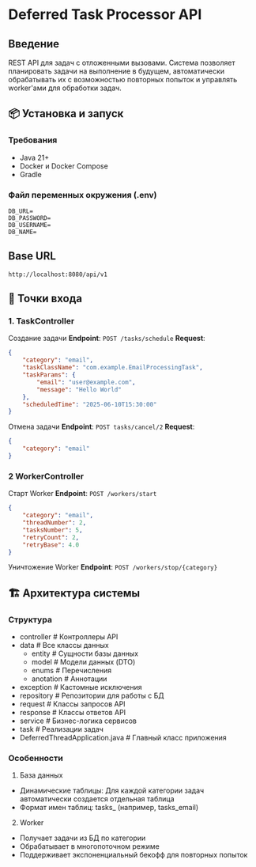 # Deferred Task Processor API

## Введение
REST API для задач с отложенными вызовами. Система позволяет планировать задачи на выполнение в будущем, автоматически обрабатывать их с возможностью повторных попыток и управлять worker'ами для обработки задач.

## 📦 Установка и запуск

### Требования
- Java 21+
- Docker и Docker Compose
- Gradle

### Файл переменных окружения (.env)
```
DB_URL=
DB_PASSWORD=
DB_USERNAME=
DB_NAME=
```

## Base URL
`http://localhost:8080/api/v1`

## 🚀 Точки входа

### 1. TaskController
Создание задачи
**Endpoint**: `POST /tasks/schedule`
**Request**:
```json
{
    "category": "email",
    "taskClassName": "com.example.EmailProcessingTask",
    "taskParams": {
        "email": "user@example.com",
        "message": "Hello World"
    },
    "scheduledTime": "2025-06-10T15:30:00"
}
```
Отмена задачи
**Endpoint**: `POST tasks/cancel/2`
**Request**:
```json
{
    "category": "email"
}
```
### 2 WorkerController
Старт Worker
**Endpoint**: `POST /workers/start`
```json
{
    "category": "email",
    "threadNumber": 2,
    "tasksNumber": 5,
    "retryCount": 2,
    "retryBase": 4.0
}
```
Уничтожение Worker
**Endpoint**: `POST /workers/stop/{category}`
## 🏗️ Архитектура системы
### Структура
- controller # Контроллеры API
- data # Все классы данных
    - entity # Сущности базы данных
    - model # Модели данных (DTO)
    - enums # Перечисления
    - anotation # Аннотации
- exception # Кастомные исключения
- repository # Репозитории для работы с БД
- request # Классы запросов API
- response # Классы ответов API
- service # Бизнес-логика сервисов
- task # Реализации задач
- DeferredThreadApplication.java # Главный класс приложения
### Особенности
1. База данных
- Динамические таблицы: Для каждой категории задач автоматически создается отдельная таблица
- Формат имен таблиц: tasks_<category> (например, tasks_email)
2. Worker
- Получает задачи из БД по категории
- Обрабатывает в многопоточном режиме
- Поддерживает экспоненциальный бекофф для повторных попыток
